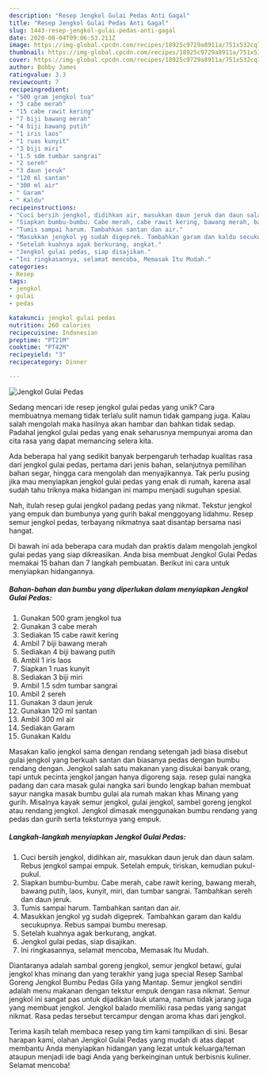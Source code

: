 ```yaml
---
description: "Resep Jengkol Gulai Pedas Anti Gagal"
title: "Resep Jengkol Gulai Pedas Anti Gagal"
slug: 1443-resep-jengkol-gulai-pedas-anti-gagal
date: 2020-08-04T09:06:53.211Z
image: https://img-global.cpcdn.com/recipes/18925c9729a8911a/751x532cq70/jengkol-gulai-pedas-foto-resep-utama.jpg
thumbnail: https://img-global.cpcdn.com/recipes/18925c9729a8911a/751x532cq70/jengkol-gulai-pedas-foto-resep-utama.jpg
cover: https://img-global.cpcdn.com/recipes/18925c9729a8911a/751x532cq70/jengkol-gulai-pedas-foto-resep-utama.jpg
author: Bobby James
ratingvalue: 3.3
reviewcount: 7
recipeingredient:
- "500 gram jengkol tua"
- "3 cabe merah"
- "15 cabe rawit kering"
- "7 biji bawang merah"
- "4 biji bawang putih"
- "1 iris laos"
- "1 ruas kunyit"
- "3 biji miri"
- "1.5 sdm tumbar sangrai"
- "2 sereh"
- "3 daun jeruk"
- "120 ml santan"
- "300 ml air"
- " Garam"
- " Kaldu"
recipeinstructions:
- "Cuci bersih jengkol, didihkan air, masukkan daun jeruk dan daun salam. Rebus jengkol sampai empuk. Setelah empuk, tiriskan, kemudian pukul-pukul."
- "Siapkan bumbu-bumbu. Cabe merah, cabe rawit kering, bawang merah, bawang putih, laos, kunyit, miri, dan tumbar sangrai. Tambahkan sereh dan daun jeruk."
- "Tumis sampai harum. Tambahkan santan dan air."
- "Masukkan jengkol yg sudah digeprek. Tambahkan garam dan kaldu secukupnya. Rebus sampai bumbu meresap."
- "Setelah kuahnya agak berkurang, angkat."
- "Jengkol gulai pedas, siap disajikan."
- "Ini ringkasannya, selamat mencoba, Memasak Itu Mudah."
categories:
- Resep
tags:
- jengkol
- gulai
- pedas

katakunci: jengkol gulai pedas 
nutrition: 260 calories
recipecuisine: Indonesian
preptime: "PT21M"
cooktime: "PT42M"
recipeyield: "3"
recipecategory: Dinner

---
```



![Jengkol Gulai Pedas](https://img-global.cpcdn.com/recipes/18925c9729a8911a/751x532cq70/jengkol-gulai-pedas-foto-resep-utama.jpg)

Sedang mencari ide resep jengkol gulai pedas yang unik? Cara membuatnya memang tidak terlalu sulit namun tidak gampang juga. Kalau salah mengolah maka hasilnya akan hambar dan bahkan tidak sedap. Padahal jengkol gulai pedas yang enak seharusnya mempunyai aroma dan cita rasa yang dapat memancing selera kita.

Ada beberapa hal yang sedikit banyak berpengaruh terhadap kualitas rasa dari jengkol gulai pedas, pertama dari jenis bahan, selanjutnya pemilihan bahan segar, hingga cara mengolah dan menyajikannya. Tak perlu pusing jika mau menyiapkan jengkol gulai pedas yang enak di rumah, karena asal sudah tahu triknya maka hidangan ini mampu menjadi suguhan spesial.

Nah, itulah resep gulai jengkol padang pedas yang nikmat. Tekstur jengkol yang empuk dan bumbunya yang gurih bakal menggoyang lidahmu. Resep semur jengkol pedas, terbayang nikmatnya saat disantap bersama nasi hangat.


Di bawah ini ada beberapa cara mudah dan praktis dalam mengolah jengkol gulai pedas yang siap dikreasikan. Anda bisa membuat Jengkol Gulai Pedas memakai 15 bahan dan 7 langkah pembuatan. Berikut ini cara untuk menyiapkan hidangannya.

<!--inarticleads1-->

##### Bahan-bahan dan bumbu yang diperlukan dalam menyiapkan Jengkol Gulai Pedas:

1. Gunakan 500 gram jengkol tua
1. Gunakan 3 cabe merah
1. Sediakan 15 cabe rawit kering
1. Ambil 7 biji bawang merah
1. Sediakan 4 biji bawang putih
1. Ambil 1 iris laos
1. Siapkan 1 ruas kunyit
1. Sediakan 3 biji miri
1. Ambil 1.5 sdm tumbar sangrai
1. Ambil 2 sereh
1. Gunakan 3 daun jeruk
1. Gunakan 120 ml santan
1. Ambil 300 ml air
1. Sediakan  Garam
1. Gunakan  Kaldu


Masakan kalio jengkol sama dengan rendang setengah jadi biasa disebut gulai jengkol yang berkuah santan dan biasanya pedas dengan bumbu rendang dengan. Jengkol salah satu makanan yang disukai banyak orang, tapi untuk pecinta jengkol jangan hanya digoreng saja. resep gulai nangka padang dan cara masak gulai nangka sari bundo lengkap bahan membuat sayur nangka masak bumbu gulai ala rumah makan khas Minang yang gurih. Misalnya kayak semur jengkol, gulai jengkol, sambel goreng jengkol atau rendang jengkol. Jengkol dimasak menggunakan bumbu rendang yang pedas dan gurih serta teksturnya yang empuk. 

<!--inarticleads2-->

##### Langkah-langkah menyiapkan Jengkol Gulai Pedas:

1. Cuci bersih jengkol, didihkan air, masukkan daun jeruk dan daun salam. Rebus jengkol sampai empuk. Setelah empuk, tiriskan, kemudian pukul-pukul.
1. Siapkan bumbu-bumbu. Cabe merah, cabe rawit kering, bawang merah, bawang putih, laos, kunyit, miri, dan tumbar sangrai. Tambahkan sereh dan daun jeruk.
1. Tumis sampai harum. Tambahkan santan dan air.
1. Masukkan jengkol yg sudah digeprek. Tambahkan garam dan kaldu secukupnya. Rebus sampai bumbu meresap.
1. Setelah kuahnya agak berkurang, angkat.
1. Jengkol gulai pedas, siap disajikan.
1. Ini ringkasannya, selamat mencoba, Memasak Itu Mudah.


Diantaranya adalah sambal goreng jengkol, semur jengkol betawi, gulai jengkol khas minang dan yang terakhir yang juga special Resep Sambal Goreng Jengkol Bumbu Pedas Gila yang Mantap. Semur jengkol sendiri adalah menu makanan dengan tekstur empuk dengan rasa nikmat. Semur jengkol ini sangat pas untuk dijadikan lauk utama, namun tidak jarang juga yang membuat jengkol. Jengkol balado memiliki rasa pedas yang sangat nikmat. Rasa pedas tersebut tercampur dengan aroma khas dari jengkol. 

Terima kasih telah membaca resep yang tim kami tampilkan di sini. Besar harapan kami, olahan Jengkol Gulai Pedas yang mudah di atas dapat membantu Anda menyiapkan hidangan yang lezat untuk keluarga/teman ataupun menjadi ide bagi Anda yang berkeinginan untuk berbisnis kuliner. Selamat mencoba!
